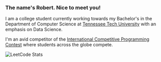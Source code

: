 ### The name's Robert. Nice to meet you!

I am a college student currently working towards my Bachelor's in the Department of Computer Science at [Tennessee Tech University](https://www.tntech.edu/) with an emphasis on Data Science.

I'm an avid competitor of the [International Competitive Programming Contest](https://icpc.global/) where students across the globe compete.

![LeetCode Stats](https://leetcard.jacoblin.cool/rbbingham1893?theme=dark&font=ABeeZee)